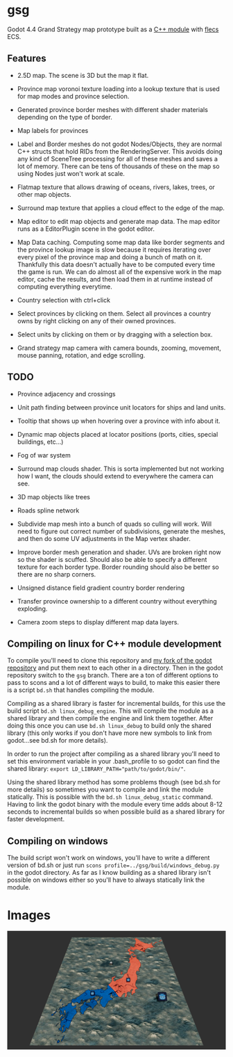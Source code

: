 # gsg
Godot 4.4 Grand Strategy map prototype built as a [C++ module](https://docs.godotengine.org/en/stable/contributing/development/core_and_modules/custom_modules_in_cpp.html) with [flecs](https://github.com/SanderMertens/flecs) ECS.

## Features

- 2.5D map. The scene is 3D but the map it flat.

- Province map voronoi texture loading into a lookup texture that is used for map modes and province selection.

- Generated province border meshes with different shader materials depending on the type of border.

- Map labels for provinces

- Label and Border meshes do not godot Nodes/Objects, they are normal C++ structs that hold RIDs from the RenderingServer. This avoids doing any kind of SceneTree processing for all of these meshes and saves a lot of memory. There can be tens of thousands of these on the map so using Nodes just won't work at scale.

- Flatmap texture that allows drawing of oceans, rivers, lakes, trees, or other map objects.

- Surround map texture that applies a cloud effect to the edge of the map.

- Map editor to edit map objects and generate map data. The map editor runs as a EditorPlugin scene in the godot editor.

- Map Data caching. Computing some map data like border segments and the province lookup image is slow because it requires iterating over every pixel of the province map and doing a bunch of math on it.
Thankfully this data doesn't actually have to be computed every time the game is run. We can do almost all of the expensive work in the map editor, cache the results, and then load them in at runtime instead of computing everything everytime.

- Country selection with ctrl+click

- Select provinces by clicking on them. Select all provinces a country owns by right clicking on any of their owned provinces.

- Select units by clicking on them or by dragging with a selection box.

- Grand strategy map camera with camera bounds, zooming, movement, mouse panning, rotation, and edge scrolling.

## TODO

- Province adjacency and crossings

- Unit path finding between province unit locators for ships and land units.

- Tooltip that shows up when hovering over a province with info about it.

- Dynamic map objects placed at locator positions (ports, cities, special buildings, etc...)

- Fog of war system

- Surround map clouds shader. This is sorta implemented but not working how I want, the clouds should extend to everywhere the camera can see.

- 3D map objects like trees

- Roads spline network

- Subdivide map mesh into a bunch of quads so culling will work. Will need to figure out correct number of subdivisions, generate the meshes, and then do some UV adjustments in the Map vertex shader.

- Improve border mesh generation and shader. UVs are broken right now so the shader is scuffed. Should also be able to specify a different texture for each border type. Border rounding should also be better so there are no sharp corners.

- Unsigned distance field gradient country border rendering

- Transfer province ownership to a different country without everything exploding.

- Camera zoom steps to display different map data layers.

## Compiling on linux for C++ module development

To compile you'll need to clone this repository and [my fork of the godot repository](https://github.com/dementive/godot) and put them next to each other in a directory. Then in the godot repository switch to the `gsg` branch. There are a ton of different options to pass to scons and a lot of different ways to build, to make this easier there is a script `bd.sh` that handles compiling the module.

Compiling as a shared library is faster for incremental builds, for this use the build script `bd.sh linux_debug_engine`. This will compile the module as a shared library and then compile the engine and link them together. After doing this once you can use `bd.sh linux_debug` to build only the shared library (this only works if you don't have more new symbols to link from godot...see bd.sh for more details).

In order to run the project after compiling as a shared library you'll need to set this environment variable in your .bash_profile to so godot can find the shared library: `export LD_LIBRARY_PATH="path/to/godot/bin/"`.

Using the shared library method has some problems though (see bd.sh for more details) so sometimes you want to compile and link the module statically. This is possible with the `bd.sh linux_debug_static` command. Having to link the godot binary with the module every time adds about 8-12 seconds to incremental builds so when possible build as a shared library for faster development.


## Compiling on windows

The build script won't work on windows, you'll have to write a different version of bd.sh or just run `scons profile=../gsg/build/windows_debug.py` in the godot directory. As far as I know building as a shared library isn't possible on windows either so you'll have to always statically link the module.


# Images

![Map Screenshot](/assets/map.png)